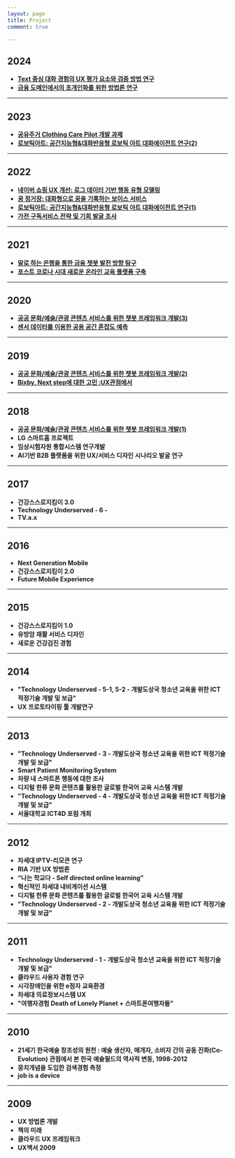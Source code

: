 ```yaml
---
layout: page
title: Project
comment: true

---
```

## 2024

- **<a href="https://ux.snu.ac.kr/project/2024/10/25/cxq.html" target="_blank" style="text-decoration: underline">Text 중심 대화 경험의 UX 평가 요소와 검증 방법 연구</a>**
- **<a href="https://ux.snu.ac.kr/project/2024/04/22/hiux.html" target="_blank" style="text-decoration: underline">금융 도메인에서의 초개인화를 위한 방법론 연구</a>**

---

## 2023

- **<a href="https://ux.snu.ac.kr/project/2023/01/02/HAAS.html" target="_blank" style="text-decoration: underline">공유주거 Clothing Care Pilot 개발 과제</a>**
- **<a href="https://ux.snu.ac.kr/project/2023/03/21/roboticArt2.html" target="_blank" style="text-decoration: underline">로보틱아트: 공간지능형&대화반응형 로보틱 아트 대화에이전트 연구(2)</a>**

---

## 2022

- **<a href="https://ux.snu.ac.kr/project/2022/05/06/naverShopping.html" target="_blank" style="text-decoration: underline">네이버 쇼핑 UX 개선: 로그 데이터 기반 행동 유형 모델링</a>**
- **<a href="https://ux.snu.ac.kr/project/2022/05/06/dreamStation.html" target="_blank" style="text-decoration: underline">꿈 정거장: 대화형으로 꿈을 기록하는 보이스 서비스</a>**
- **<a href="https://ux.snu.ac.kr/project/2022/10/13/roboticArt.html" target="_blank" style="text-decoration: underline">로보틱아트: 공간지능형&대화반응형 로보틱 아트 대화에이전트 연구(1)</a>**
- **<a href="https://ux.snu.ac.kr/project/2022/08/19/samsung_subscription.html" target="_blank" style="text-decoration: underline">가전 구독서비스 전략 및 기회 발굴 조사</a>**

---

## 2021

- **<a href="https://ux.snu.ac.kr/project/2021/11/23/banky.html" target="_blank" style="text-decoration: underline">말로 하는 은행을 통한 금융 챗봇 발전 방향 탐구</a>**
- **<a href="https://ux.snu.ac.kr/project/2021/05/13/etl.html" target="_blank" style="text-decoration: underline">포스트 코로나 시대 새로운 온라인 교육 플랫폼 구축</a>**

---

## 2020

- **<a href="https://ux.snu.ac.kr/project/2020/11/02/chatbot3.html" target="_blank" style="text-decoration: underline">공공 문화/예술/관광 콘텐츠 서비스를 위한 챗봇 프레임워크 개발(3)</a>**  
- **<a href="https://ux.snu.ac.kr/project/2020/11/02/prehension.html" target="_blank" style="text-decoration: underline">센서 데이터를 이용한 공용 공간 혼잡도 예측</a>**

---

## 2019

- **<a href="https://ux.snu.ac.kr/project/2020/11/02/chatbot2.html" target="_blank" style="text-decoration: underline">공공 문화/예술/관광 콘텐츠 서비스를 위한 챗봇 프레임워크 개발(2)</a>**  
- **<a href="https://ux.snu.ac.kr/project/2019/01/13/ProjectBixby.html" target="_blank" style="text-decoration: underline">Bixby, Next step에 대한 고민 :UX관점에서</a>**

--- 

## 2018

- **<a href="https://ux.snu.ac.kr/project/2019/01/12/ProjectChatbot20180114.html" target="_blank" style="text-decoration: underline">공공 문화/예술/관광 콘텐츠 서비스를 위한 챗봇 프레임워크 개발(1)</a>**  
- **LG 스마트홈 프로젝트**
- **임상시험자원 통합시스템 연구개발** 
- **AI기반 B2B 플랫폼을 위한 UX/서비스 디자인 시나리오 발굴 연구**

--- 

## 2017

- **건강스스로지킴이 3.0**
- **Technology Underserved - 6 -**
- **TV.a.x**

--- 

## 2016
- **Next Generation Mobile**
- **건강스스로지킴이 2.0**
- **Future Mobile Experience**

--- 

## 2015
- **건강스스로지킴이 1.0**
- **유방암 재활 서비스 디자인**
- **새로운 건강검진 경험**

--- 

## 2014
- **"Technology Underserved - 5-1, 5-2 - 개발도상국 청소년 교육을 위한 ICT 적정기술 개발 및 보급"**
- **UX 프로토타이핑 툴 개발연구**

---

## 2013
- **"Technology Underserved - 3 - 개발도상국 청소년 교육을 위한 ICT 적정기술 개발 및 보급"**
- **Smart Patient Monitoring System**
- **차량 내 스마트폰 행동에 대한 조사**
- **디지털 한류 문화 콘텐츠를 활용한 글로벌 한국어 교육 시스템 개발**
- **"Technology Underserved - 4 - 개발도상국 청소년 교육을 위한 ICT 적정기술 개발 및 보급"**
- **서울대학교 ICT4D 포럼 개최**

---

## 2012
- **차세대 IPTV-리모콘 연구**
- **RIA 기반 UX 방법론**
- **“나는 학교다 - Self directed online learning”**
- **혁신적인 차세대 내비게이션 시스템**
- **디지털 한류 문화 콘텐츠를 활용한 글로벌 한국어 교육 시스템 개발**
- **"Technology Underserved - 2 - 개발도상국 청소년 교육을 위한 ICT 적정기술 개발 및 보급"**

---

## 2011
- **Technology Underserved - 1 - 개발도상국 청소년 교육을 위한 ICT 적정기술 개발 및 보급"**
- **클라우드 사용자 경험 연구**
- **시각장애인을 위한 e점자 교육환경**
- **차세대 의료정보시스템 UX**
- **"여행자경험 Death of Lonely Planet + 스마트폰여행자들"**

---

## 2010
- **21세기 한국예술 창조성의 원천 : 예술 생산자, 매개자, 소비자 간의 공동 진화(Co-Evolution) 관점에서 본 한국 예술필드의 역사적 변동, 1998-2012**
- **뭉치개념을 도입한 검색경험 측정**
- **job is a device** 

---

## 2009
- **UX 방법론 개발**
- **책의 미래**
- **클라우드 UX 프레임워크**
- **UX백서 2009**
